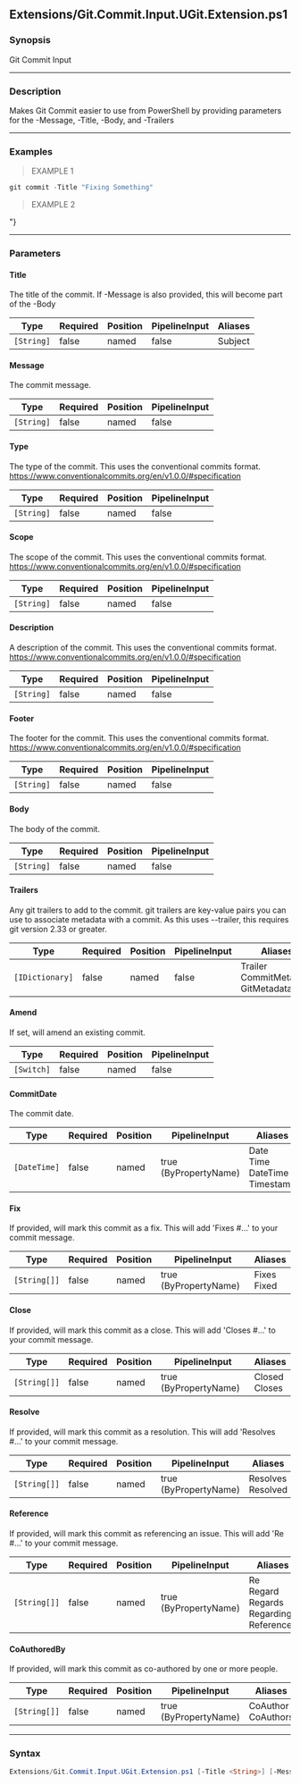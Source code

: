 Extensions/Git.Commit.Input.UGit.Extension.ps1
----------------------------------------------

### Synopsis
Git Commit Input

---

### Description

Makes Git Commit easier to use from PowerShell by providing parameters for the -Message, -Title, -Body, and -Trailers

---

### Examples
> EXAMPLE 1

```PowerShell
git commit -Title "Fixing Something"
```
> EXAMPLE 2

"}

---

### Parameters
#### **Title**
The title of the commit.  If -Message is also provided, this will become part of the -Body

|Type      |Required|Position|PipelineInput|Aliases|
|----------|--------|--------|-------------|-------|
|`[String]`|false   |named   |false        |Subject|

#### **Message**
The commit message.

|Type      |Required|Position|PipelineInput|
|----------|--------|--------|-------------|
|`[String]`|false   |named   |false        |

#### **Type**
The type of the commit.  This uses the conventional commits format.
https://www.conventionalcommits.org/en/v1.0.0/#specification

|Type      |Required|Position|PipelineInput|
|----------|--------|--------|-------------|
|`[String]`|false   |named   |false        |

#### **Scope**
The scope of the commit.  This uses the conventional commits format.
https://www.conventionalcommits.org/en/v1.0.0/#specification

|Type      |Required|Position|PipelineInput|
|----------|--------|--------|-------------|
|`[String]`|false   |named   |false        |

#### **Description**
A description of the commit.  This uses the conventional commits format.
https://www.conventionalcommits.org/en/v1.0.0/#specification

|Type      |Required|Position|PipelineInput|
|----------|--------|--------|-------------|
|`[String]`|false   |named   |false        |

#### **Footer**
The footer for the commit.  This uses the conventional commits format.
https://www.conventionalcommits.org/en/v1.0.0/#specification

|Type      |Required|Position|PipelineInput|
|----------|--------|--------|-------------|
|`[String]`|false   |named   |false        |

#### **Body**
The body of the commit.

|Type      |Required|Position|PipelineInput|
|----------|--------|--------|-------------|
|`[String]`|false   |named   |false        |

#### **Trailers**
Any git trailers to add to the commit.
git trailers are key-value pairs you can use to associate metadata with a commit.
As this uses --trailer, this requires git version 2.33 or greater.

|Type           |Required|Position|PipelineInput|Aliases                                   |
|---------------|--------|--------|-------------|------------------------------------------|
|`[IDictionary]`|false   |named   |false        |Trailer<br/>CommitMetadata<br/>GitMetadata|

#### **Amend**
If set, will amend an existing commit.

|Type      |Required|Position|PipelineInput|
|----------|--------|--------|-------------|
|`[Switch]`|false   |named   |false        |

#### **CommitDate**
The commit date.

|Type        |Required|Position|PipelineInput        |Aliases                                 |
|------------|--------|--------|---------------------|----------------------------------------|
|`[DateTime]`|false   |named   |true (ByPropertyName)|Date<br/>Time<br/>DateTime<br/>Timestamp|

#### **Fix**
If provided, will mark this commit as a fix.
This will add 'Fixes #...' to your commit message.

|Type        |Required|Position|PipelineInput        |Aliases        |
|------------|--------|--------|---------------------|---------------|
|`[String[]]`|false   |named   |true (ByPropertyName)|Fixes<br/>Fixed|

#### **Close**
If provided, will mark this commit as a close.
This will add 'Closes #...' to your commit message.

|Type        |Required|Position|PipelineInput        |Aliases          |
|------------|--------|--------|---------------------|-----------------|
|`[String[]]`|false   |named   |true (ByPropertyName)|Closed<br/>Closes|

#### **Resolve**
If provided, will mark this commit as a resolution.
This will add 'Resolves #...' to your commit message.

|Type        |Required|Position|PipelineInput        |Aliases              |
|------------|--------|--------|---------------------|---------------------|
|`[String[]]`|false   |named   |true (ByPropertyName)|Resolves<br/>Resolved|

#### **Reference**
If provided, will mark this commit as referencing an issue.
This will add 'Re #...' to your commit message.

|Type        |Required|Position|PipelineInput        |Aliases                                               |
|------------|--------|--------|---------------------|------------------------------------------------------|
|`[String[]]`|false   |named   |true (ByPropertyName)|Re<br/>Regard<br/>Regards<br/>Regarding<br/>References|

#### **CoAuthoredBy**
If provided, will mark this commit as co-authored by one or more people.

|Type        |Required|Position|PipelineInput        |Aliases               |
|------------|--------|--------|---------------------|----------------------|
|`[String[]]`|false   |named   |true (ByPropertyName)|CoAuthor<br/>CoAuthors|

---

### Syntax
```PowerShell
Extensions/Git.Commit.Input.UGit.Extension.ps1 [-Title <String>] [-Message <String>] [-Type <String>] [-Scope <String>] [-Description <String>] [-Footer <String>] [-Body <String>] [-Trailers <IDictionary>] [-Amend] [-CommitDate <DateTime>] [-Fix <String[]>] [-Close <String[]>] [-Resolve <String[]>] [-Reference <String[]>] [-CoAuthoredBy <String[]>] [<CommonParameters>]
```
